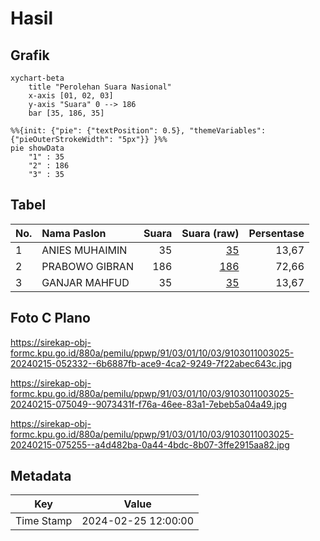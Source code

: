 # Hasil

## Grafik

```mermaid
xychart-beta
    title "Perolehan Suara Nasional"
    x-axis [01, 02, 03]
    y-axis "Suara" 0 --> 186
    bar [35, 186, 35]
```

```mermaid
%%{init: {"pie": {"textPosition": 0.5}, "themeVariables": {"pieOuterStrokeWidth": "5px"}} }%%
pie showData
    "1" : 35
    "2" : 186
    "3" : 35
```

## Tabel

| No. | Nama Paslon    | Suara | Suara (raw) | Persentase |
|:--- |:-------------- | -----:| -----------:| ----------:|
| 1   | ANIES MUHAIMIN | 35    | [35][p-1]   | 13,67      |
| 2   | PRABOWO GIBRAN | 186   | [186][p-2]  | 72,66      |
| 3   | GANJAR MAHFUD  | 35    | [35][p-3]   | 13,67      |


[p-1]: https://github.com/gigit-pemilu/pemilu-2024/blob/main/pilpres/hitung-suara/sub/91-papua/sub/03-jayapura/sub/01-sentani/sub/1003-hinekombe/sub/025-tps/sub/paslon-1.txt
[p-2]: https://github.com/gigit-pemilu/pemilu-2024/blob/main/pilpres/hitung-suara/sub/91-papua/sub/03-jayapura/sub/01-sentani/sub/1003-hinekombe/sub/025-tps/sub/paslon-2.txt
[p-3]: https://github.com/gigit-pemilu/pemilu-2024/blob/main/pilpres/hitung-suara/sub/91-papua/sub/03-jayapura/sub/01-sentani/sub/1003-hinekombe/sub/025-tps/sub/paslon-3.txt

## Foto C Plano

https://sirekap-obj-formc.kpu.go.id/880a/pemilu/ppwp/91/03/01/10/03/9103011003025-20240215-052332--6b6887fb-ace9-4ca2-9249-7f22abec643c.jpg

https://sirekap-obj-formc.kpu.go.id/880a/pemilu/ppwp/91/03/01/10/03/9103011003025-20240215-075049--9073431f-f76a-46ee-83a1-7ebeb5a04a49.jpg

https://sirekap-obj-formc.kpu.go.id/880a/pemilu/ppwp/91/03/01/10/03/9103011003025-20240215-075255--a4d482ba-0a44-4bdc-8b07-3ffe2915aa82.jpg


## Metadata

| Key        | Value               |
| ---------- | ------------------- |
| Time Stamp | 2024-02-25 12:00:00 |



